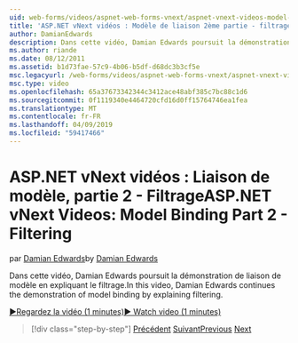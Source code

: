 ```yaml
---
uid: web-forms/videos/aspnet-web-forms-vnext/aspnet-vnext-videos-model-binding-part-2-filtering
title: 'ASP.NET vNext vidéos : Modèle de liaison 2ème partie - filtrage | Microsoft Docs'
author: DamianEdwards
description: Dans cette vidéo, Damian Edwards poursuit la démonstration de liaison de modèle en expliquant le filtrage.
ms.author: riande
ms.date: 08/12/2011
ms.assetid: b1d73fae-57c9-4b06-b5df-d68dc3b3cf5e
msc.legacyurl: /web-forms/videos/aspnet-web-forms-vnext/aspnet-vnext-videos-model-binding-part-2-filtering
msc.type: video
ms.openlocfilehash: 65a37673342344c3412ace48abf385c7bc88c1d6
ms.sourcegitcommit: 0f1119340e4464720cfd16d0ff15764746ea1fea
ms.translationtype: MT
ms.contentlocale: fr-FR
ms.lasthandoff: 04/09/2019
ms.locfileid: "59417466"
---
```

# <a name="aspnet-vnext-videos-model-binding-part-2---filtering"></a><span data-ttu-id="75cf6-103">ASP.NET vNext vidéos : Liaison de modèle, partie 2 - Filtrage</span><span class="sxs-lookup"><span data-stu-id="75cf6-103">ASP.NET vNext Videos: Model Binding Part 2 - Filtering</span></span>

<span data-ttu-id="75cf6-104">par [Damian Edwards](https://github.com/DamianEdwards)</span><span class="sxs-lookup"><span data-stu-id="75cf6-104">by [Damian Edwards](https://github.com/DamianEdwards)</span></span>

<span data-ttu-id="75cf6-105">Dans cette vidéo, Damian Edwards poursuit la démonstration de liaison de modèle en expliquant le filtrage.</span><span class="sxs-lookup"><span data-stu-id="75cf6-105">In this video, Damian Edwards continues the demonstration of model binding by explaining filtering.</span></span>

[<span data-ttu-id="75cf6-106">&#9654;Regardez la vidéo (1 minutes)</span><span class="sxs-lookup"><span data-stu-id="75cf6-106">&#9654; Watch video (1 minutes)</span></span>](https://channel9.msdn.com/Blogs/ASP-NET-Site-Videos/aspnet-vnext-videos-model-binding-part-2-filtering)

> [!div class="step-by-step"]
> <span data-ttu-id="75cf6-107">[Précédent](aspnet-vnext-videos-model-binding-part-1-selecting-data.md)
> [Suivant](aspnet-vnext-videos-model-binding-part-3-updating.md)</span><span class="sxs-lookup"><span data-stu-id="75cf6-107">[Previous](aspnet-vnext-videos-model-binding-part-1-selecting-data.md)
[Next](aspnet-vnext-videos-model-binding-part-3-updating.md)</span></span>
